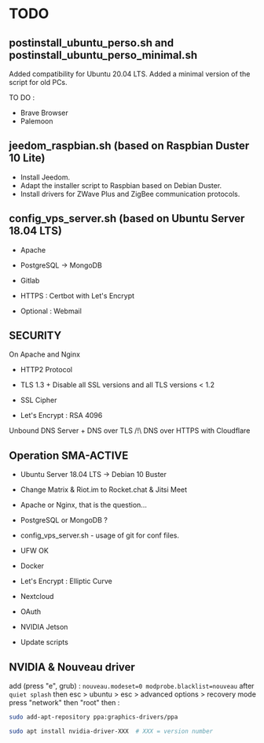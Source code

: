 # TODO

## postinstall_ubuntu_perso.sh and postinstall_ubuntu_perso_minimal.sh

Added compatibility for Ubuntu 20.04 LTS.
Added a minimal version of the script for old PCs.

TO DO :
* Brave Browser
* Palemoon

## jeedom_raspbian.sh (based on Raspbian Duster 10 Lite)

- Install Jeedom.
- Adapt the installer script to Raspbian based on Debian Duster.
- Install drivers for ZWave Plus and ZigBee communication protocols.

## config_vps_server.sh (based on Ubuntu Server 18.04 LTS)

- Apache
- PostgreSQL -> MongoDB

- Gitlab

- HTTPS : Certbot with Let's Encrypt

- Optional : Webmail

## SECURITY

On Apache and Nginx
- HTTP2 Protocol
- TLS 1.3 + Disable all SSL versions and all TLS versions < 1.2
- SSL Cipher

- Let's Encrypt : RSA 4096

Unbound DNS Server + DNS over TLS
/!\ DNS over HTTPS with Cloudflare

## Operation SMA-ACTIVE

- Ubuntu Server 18.04 LTS -> Debian 10 Buster
- Change Matrix & Riot.im to Rocket.chat & Jitsi Meet
- Apache or Nginx, that is the question...
- PostgreSQL or MongoDB ?
- config_vps_server.sh - usage of git for conf files.
- UFW OK

- Docker
- Let's Encrypt : Elliptic Curve
- Nextcloud
- OAuth
- NVIDIA Jetson
- Update scripts

## NVIDIA & Nouveau driver

add (press "e", grub) : `nouveau.modeset=0 modprobe.blacklist=nouveau` after `quiet splash`
then esc > ubuntu > esc > advanced options > recovery mode
press "network" then "root"
then :
```bash
sudo add-apt-repository ppa:graphics-drivers/ppa
```
```bash
sudo apt install nvidia-driver-XXX  # XXX = version number
```
